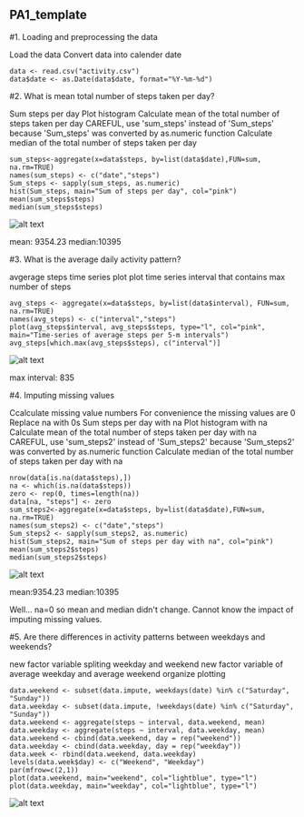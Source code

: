 PA1_template
------------------------------------------------------------------
#1. Loading and preprocessing the data

Load the data
Convert data into calender date

```{r}
data <- read.csv("activity.csv")
data$date <- as.Date(data$date, format="%Y-%m-%d")
```


#2. What is mean total number of steps taken per day?


Sum steps per day
Plot histogram
Calculate mean of the total number of steps taken per day
CAREFUL, use 'sum_steps' instead of 'Sum_steps' because 'Sum_steps' was   converted by as.numeric function
Calculate median of the total number of steps taken per day

```{r}
sum_steps<-aggregate(x=data$steps, by=list(data$date),FUN=sum, na.rm=TRUE)
names(sum_steps) <- c("date","steps")
Sum_steps <- sapply(sum_steps, as.numeric)
hist(Sum_steps, main="Sum of steps per day", col="pink")
mean(sum_steps$steps)
median(sum_steps$steps)

```

![alt text](figures/withoutNA.png)

mean: 9354.23
median:10395

#3. What is the average daily activity pattern?

avgerage steps time series plot
plot time series
interval that contains max number of steps

```{r}
avg_steps <- aggregate(x=data$steps, by=list(data$interval), FUN=sum, na.rm=TRUE)
names(avg_steps) <- c("interval","steps")
plot(avg_steps$interval, avg_steps$steps, type="l", col="pink", main="Time-series of average steps per 5-m intervals")
avg_steps[which.max(avg_steps$steps), c("interval")]

```


![alt text](figures/time_series.png)

max interval: 835

#4. Imputing missing values

Ccalculate missing value numbers
For convenience the missing values are 0
Replace na with 0s
Sum steps per day with na
Plot histogram with na
Calculate mean of the total number of steps taken per day with na
CAREFUL, use 'sum_steps2' instead of 'Sum_steps2' because 'Sum_steps2'     was converted by as.numeric function
Calculate median of the total number of steps taken per day with na

```{r}
nrow(data[is.na(data$steps),])
na <- which(is.na(data$steps))
zero <- rep(0, times=length(na))
data[na, "steps"] <- zero
sum_steps2<-aggregate(x=data$steps, by=list(data$date),FUN=sum, na.rm=TRUE)
names(sum_steps2) <- c("date","steps")
Sum_steps2 <- sapply(sum_steps2, as.numeric)
hist(Sum_steps2, main="Sum of steps per day with na", col="pink")
mean(sum_steps2$steps)
median(sum_steps2$steps)

```


![alt text](figures/withNA.png)

mean:9354.23
median:10395

Well... na=0 so mean and median didn't change. Cannot know the impact of imputing missing values.


#5. Are there differences in activity patterns between weekdays and weekends?

new factor variable spliting weekday and weekend
new factor variable of average weekday and average weekend
organize
plotting

```{r}
data.weekend <- subset(data.impute, weekdays(date) %in% c("Saturday", "Sunday"))
data.weekday <- subset(data.impute, !weekdays(date) %in% c("Saturday", "Sunday"))
data.weekend <- aggregate(steps ~ interval, data.weekend, mean)
data.weekday <- aggregate(steps ~ interval, data.weekday, mean)
data.weekend <- cbind(data.weekend, day = rep("weekend"))
data.weekday <- cbind(data.weekday, day = rep("weekday"))
data.week <- rbind(data.weekend, data.weekday)
levels(data.week$day) <- c("Weekend", "Weekday")
par(mfrow=c(2,1))
plot(data.weekend, main="weekend", col="lightblue", type="l")
plot(data.weekday, main="weekday", col="lightblue", type="l")
```

![alt text](figures/week.png)
